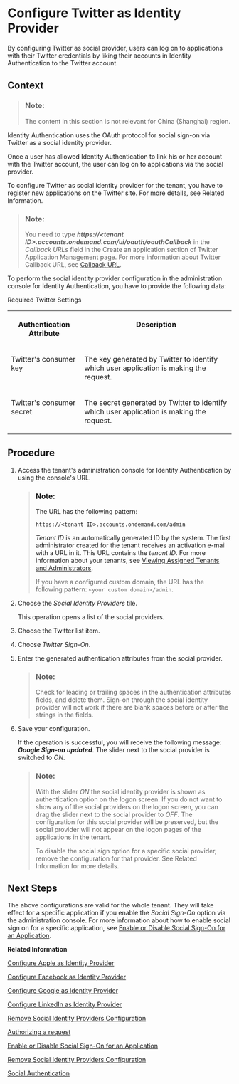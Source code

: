 <!-- loiof5bc52d99708457786779bb5e7dcd787 -->

# Configure Twitter as Identity Provider

By configuring Twitter as social provider, users can log on to applications with their Twitter credentials by liking their accounts in Identity Authentication to the Twitter account.



## Context

> ### Note:  
> The content in this section is not relevant for China \(Shanghai\) region.

Identity Authentication uses the OAuth protocol for social sign-on via Twitter as a social identity provider.

Once a user has allowed Identity Authentication to link his or her account with the Twitter account, the user can log on to applications via the social provider.

To configure Twitter as social identity provider for the tenant, you have to register new applications on the Twitter site. For more details, see Related Information.

> ### Note:  
> You need to type ***https://<tenant ID\>.accounts.ondemand.com/ui/oauth/oauthCallback*** in the *Callback URLs* field in the Create an application section of Twitter Application Management page. For more information about Twitter Callback URL, see [Callback URL](https://developer.twitter.com/en/docs/basics/callback_url).

To perform the social identity provider configuration in the administration console for Identity Authentication, you have to provide the following data:

<a name="loiof5bc52d99708457786779bb5e7dcd787__table_xfz_5jh_ps"/>Required Twitter Settings


<table>
<tr>
<th valign="top">

Authentication Attribute



</th>
<th valign="top">

Description



</th>
</tr>
<tr>
<td valign="top">

Twitter's consumer key



</td>
<td valign="top">

The key generated by Twitter to identify which user application is making the request.



</td>
</tr>
<tr>
<td valign="top">

Twitter's consumer secret



</td>
<td valign="top">

The secret generated by Twitter to identify which user application is making the request.



</td>
</tr>
</table>



## Procedure

1.  Access the tenant's administration console for Identity Authentication by using the console's URL.

    > ### Note:  
    > The URL has the following pattern:
    > 
    > `https://<tenant ID>.accounts.ondemand.com/admin`
    > 
    > *Tenant ID* is an automatically generated ID by the system. The first administrator created for the tenant receives an activation e-mail with a URL in it. This URL contains the *tenant ID*. For more information about your tenants, see [Viewing Assigned Tenants and Administrators](../viewing-assigned-tenants-and-administrators-f56e6f2.md).
    > 
    > If you have a configured custom domain, the URL has the following pattern: `<your custom domain>/admin`.

2.  Choose the *Social Identity Providers* tile.

    This operation opens a list of the social providers.

3.  Choose the Twitter list item.

4.  Choose *Twitter Sign-On*.

5.  Enter the generated authentication attributes from the social provider.

    > ### Note:  
    > Check for leading or trailing spaces in the authentication attributes fields, and delete them. Sign-on through the social identity provider will not work if there are blank spaces before or after the strings in the fields.

6.  Save your configuration.

    If the operation is successful, you will receive the following message: ***Google Sign-on updated***. The slider next to the social provider is switched to *ON*.

    > ### Note:  
    > With the slider *ON* the social identity provider is shown as authentication option on the logon screen. If you do not want to show any of the social providers on the logon screen, you can drag the slider next to the social provider to *OFF*. The configuration for this social provider will be preserved, but the social provider will not appear on the logon pages of the applications in the tenant.
    > 
    > To disable the social sign option for a specific social provider, remove the configuration for that provider. See Related Information for more details.




## Next Steps

The above configurations are valid for the whole tenant. They will take effect for a specific application if you enable the *Social Sign-On* option via the administration console. For more information about how to enable social sign on for a specific application, see [Enable or Disable Social Sign-On for an Application](enable-or-disable-social-sign-on-for-an-application-ff12d3d.md).

**Related Information**  


[Configure Apple as Identity Provider](configure-apple-as-identity-provider-fe6f7f0.md "Users can log on to applications with their Apple ID credentials by linking their accounts in Identity Authentication to their Apple account.")

[Configure Facebook as Identity Provider](configure-facebook-as-identity-provider-cc16b33.md "By configuring Facebook as a social identity provider, users can log on to applications with their social media credentials by liking their accounts in Identity Authentication to the social media account.")

[Configure Google as Identity Provider](configure-google-as-identity-provider-caf215f.md "By configuring Google as a social identity provider, users can log on to applications with their Google credentials by liking their accounts in Identity Authentication to the Google account.")

[Configure LinkedIn as Identity Provider](configure-linkedin-as-identity-provider-9077d6c.md "By configuring LinkedIn as social identity provider, users can log on to applications with their LinkedIn credentials by liking their accounts in Identity Authentication to the LinkedIn account.")

[Remove Social Identity Providers Configuration](remove-social-identity-providers-configuration-265e41e.md "You can remove the configurations of the social providers in the administration of Identity Authentication.")

[Authorizing a request](https://dev.twitter.com/oauth/overview/authorizing-requests)

[Enable or Disable Social Sign-On for an Application](enable-or-disable-social-sign-on-for-an-application-ff12d3d.md "Social sign-on allows users to link their Identity Authentication accounts with social network accounts.")

[Remove Social Identity Providers Configuration](remove-social-identity-providers-configuration-265e41e.md "You can remove the configurations of the social providers in the administration of Identity Authentication.")

[Social Authentication](../User-Guide/social-authentication-108607a.md "")

